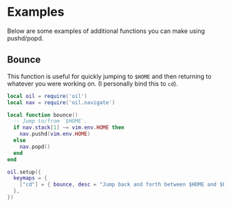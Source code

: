 # Examples
Below are some examples of additional functions you can make using pushd/popd.

## Bounce
This function is useful for quickly jumping to `$HOME` and then returning to whatever you were working on. (I personally bind this to `cd`).
```lua
local oil = require('oil')
local nav = require('oil.navigate')

local function bounce()
  -- Jump to/from `$HOME`.
  if nav.stack[1] ~= vim.env.HOME then
    nav.pushd(vim.env.HOME)
  else
    nav.popd()
  end
end

oil.setup({
  keymaps = {
    ["cd"] = { bounce, desc = "Jump back and forth between $HOME and $PWD" },
  },
})
```
